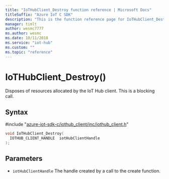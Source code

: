 ```yaml
---                             
title: "IoTHubClient_Destroy function reference | Microsoft Docs" 
titleSuffix: "Azure IoT C SDK"            
description: "This is the function reference page for IoTHubClient_Destroy() in the Azure IoT C SDK. This SDK is used with Azure IoT Hub and Azure IoT Hub Device Provisioning Service"            
manager: timlt                 
author: wesmc7777              
ms.author: wesmc               
ms.date: 10/11/2018                    
ms.service: "iot-hub"             
ms.custom: ""                
ms.topic: "reference"        
---                            
```


# IoTHubClient_Destroy()

Disposes of resources allocated by the IoT Hub client. This is a blocking call.

## Syntax

\#include "[azure-iot-sdk-c/iothub_client/inc/iothub_client.h](../iothub-client-h.md)"  
```C
void IoTHubClient_Destroy(
  IOTHUB_CLIENT_HANDLE  iotHubClientHandle
);
```

## Parameters
* `iotHubClientHandle` The handle created by a call to the create function.

